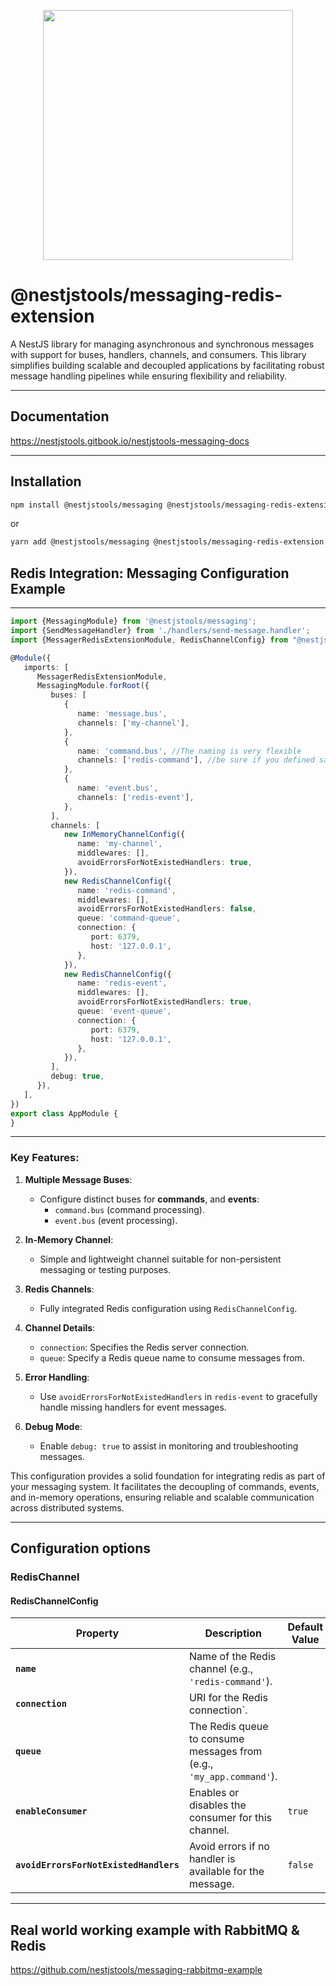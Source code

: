 <p align="center">
    <image src="nestjstools-logo.png" width="400">
</p>

# @nestjstools/messaging-redis-extension

A NestJS library for managing asynchronous and synchronous messages with support for buses, handlers, channels, and consumers. This library simplifies building scalable and decoupled applications by facilitating robust message handling pipelines while ensuring flexibility and reliability.

---
## Documentation

https://nestjstools.gitbook.io/nestjstools-messaging-docs

---

## Installation

```bash
npm install @nestjstools/messaging @nestjstools/messaging-redis-extension 
```

or

```bash
yarn add @nestjstools/messaging @nestjstools/messaging-redis-extension
```
## Redis Integration: Messaging Configuration Example

---

```typescript
import {MessagingModule} from '@nestjstools/messaging';
import {SendMessageHandler} from './handlers/send-message.handler';
import {MessagerRedisExtensionModule, RedisChannelConfig} from "@nestjstools/messager-redis-extension";

@Module({
   imports: [
      MessagerRedisExtensionModule,
      MessagingModule.forRoot({
         buses: [
            {
               name: 'message.bus',
               channels: ['my-channel'],
            },
            {
               name: 'command.bus', //The naming is very flexible
               channels: ['redis-command'], //be sure if you defined same channels name as you defined below, you can bind multiple channels there, like send message to rabbitmq and redis at the same time 
            },
            {
               name: 'event.bus',
               channels: ['redis-event'],
            },
         ],
         channels: [
            new InMemoryChannelConfig({
               name: 'my-channel',
               middlewares: [],
               avoidErrorsForNotExistedHandlers: true,
            }),
            new RedisChannelConfig({
               name: 'redis-command',
               middlewares: [],
               avoidErrorsForNotExistedHandlers: false,
               queue: 'command-queue',
               connection: {
                  port: 6379,
                  host: '127.0.0.1',
               },
            }),
            new RedisChannelConfig({
               name: 'redis-event',
               middlewares: [],
               avoidErrorsForNotExistedHandlers: true,
               queue: 'event-queue',
               connection: {
                  port: 6379,
                  host: '127.0.0.1',
               },
            }),
         ],
         debug: true,
      }),
   ],
})
export class AppModule {
}
```

---

### Key Features:

1. **Multiple Message Buses**:
   - Configure distinct buses for **commands**, and **events**:
      - `command.bus` (command processing).
      - `event.bus` (event processing).

2. **In-Memory Channel**:
   - Simple and lightweight channel suitable for non-persistent messaging or testing purposes.

3. **Redis Channels**:
   - Fully integrated Redis configuration using `RedisChannelConfig`.

4. **Channel Details**:
   - `connection`: Specifies the Redis server connection.
   - `queue`: Specify a Redis queue name to consume messages from.

5. **Error Handling**:
   - Use `avoidErrorsForNotExistedHandlers` in `redis-event` to gracefully handle missing handlers for event messages.

6. **Debug Mode**:
   - Enable `debug: true` to assist in monitoring and troubleshooting messages.

This configuration provides a solid foundation for integrating redis as part of your messaging system. It facilitates the decoupling of commands, events, and in-memory operations, ensuring reliable and scalable communication across distributed systems.

---

## Configuration options

### RedisChannel

#### **RedisChannelConfig**

| **Property**                           | **Description**                                                      | **Default Value** |
|----------------------------------------|----------------------------------------------------------------------|-------------------|
| **`name`**                             | Name of the Redis channel (e.g., `'redis-command'`).                 |                   |
| **`connection`**                       | URI for the Redis connection`.                                       |                   |
| **`queue`**                            | The Redis queue to consume messages from (e.g., `'my_app.command'`). |                   |
| **`enableConsumer`**                   | Enables or disables the consumer for this channel.                   | `true`            |
| **`avoidErrorsForNotExistedHandlers`** | Avoid errors if no handler is available for the message.             | `false`           |

---

## Real world working example with RabbitMQ & Redis
https://github.com/nestjstools/messaging-rabbitmq-example
